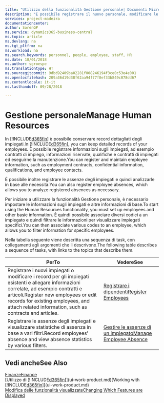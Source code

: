 ```yaml
---
title: "Utilizzo della funzionalità Gestione personale| Documenti Microsoft"
description: "È possibile registrare il nuovo personale, modificare le informazioni sul personale esistente e registrare e analizzare le assenze."
services: project-madeira
documentationcenter: 
author: SorenGP
ms.service: dynamics365-business-central
ms.topic: article
ms.devlang: na
ms.tgt_pltfrm: na
ms.workload: na
ms.search.keywords: personnel, people, employee, staff, HR
ms.date: 10/01/2018
ms.author: sgroespe
ms.translationtype: HT
ms.sourcegitcommit: 9dbd92409ba02281f008246194f3ce0c53e4e001
ms.openlocfilehash: 209a36d19d38f62aa94f77f8ef33b849c078dd67
ms.contentlocale: it-it
ms.lasthandoff: 09/28/2018

---
```

# <a name="manage-human-resources"></a><span data-ttu-id="0a4c1-103">Gestione personale</span><span class="sxs-lookup"><span data-stu-id="0a4c1-103">Manage Human Resources</span></span>
<span data-ttu-id="0a4c1-104">In [!INCLUDE[d365fin](includes/d365fin_md.md)] è possibile conservare record dettagliati degli impiegati.</span><span class="sxs-lookup"><span data-stu-id="0a4c1-104">In [!INCLUDE[d365fin](includes/d365fin_md.md)], you can keep detailed records of your employees.</span></span> <span data-ttu-id="0a4c1-105">È possibile registrare informazioni sugli impiegati, ad esempio contratti di impiego, informazioni riservate, qualifiche e contratti di impiegati ed eseguirne la manutenzione.</span><span class="sxs-lookup"><span data-stu-id="0a4c1-105">You can register and maintain employee information, such as employment contracts, confidential information, qualifications, and employee contacts.</span></span>

<span data-ttu-id="0a4c1-106">È possibile inoltre registrare le assenze degli impiegati e quindi analizzarle in base alle necessità.</span><span class="sxs-lookup"><span data-stu-id="0a4c1-106">You can also register employee absences, which allows you to analyze registered absences as necessary.</span></span>

<span data-ttu-id="0a4c1-107">Per iniziare a utilizzare la funzionalità Gestione personale, è necessario impostare le informazioni sugli impiegati e altre informazioni di base.</span><span class="sxs-lookup"><span data-stu-id="0a4c1-107">To start using the Human Resources functionality, you must set up employees and other basic information.</span></span> <span data-ttu-id="0a4c1-108">È quindi possibile associare diversi codici a un impiegato e quindi filtrare le informazioni per visualizzare impiegati specifici.</span><span class="sxs-lookup"><span data-stu-id="0a4c1-108">You can then associate various codes to an employee, which allows you to filter information for specific employees.</span></span>

<span data-ttu-id="0a4c1-109">Nella tabella seguente viene descritta una sequenza di task, con collegamenti agli argomenti che li descrivono.</span><span class="sxs-lookup"><span data-stu-id="0a4c1-109">The following table describes a sequence of tasks, with links to the topics that describe them.</span></span>

| <span data-ttu-id="0a4c1-110">Per</span><span class="sxs-lookup"><span data-stu-id="0a4c1-110">To</span></span> | <span data-ttu-id="0a4c1-111">Vedere</span><span class="sxs-lookup"><span data-stu-id="0a4c1-111">See</span></span> |
| --- | --- |
| <span data-ttu-id="0a4c1-112">Registrare i nuovi impiegati o modificare i record per gli impiegati esistenti e allegare informazioni correlate, ad esempio contratti e articoli.</span><span class="sxs-lookup"><span data-stu-id="0a4c1-112">Register new employees or edit records for existing employees, and attach related information, such as contracts and articles.</span></span> |[<span data-ttu-id="0a4c1-113">Registrare i dipendenti</span><span class="sxs-lookup"><span data-stu-id="0a4c1-113">Register Employees</span></span>](hr-how-register-employees.md) |
| <span data-ttu-id="0a4c1-114">Registrare le assenze degli impiegati e visualizzare statistiche di assenza in base a vari filtri.</span><span class="sxs-lookup"><span data-stu-id="0a4c1-114">Record employees' absence and view absence statistics by various filters.</span></span> |[<span data-ttu-id="0a4c1-115">Gestire le assenze di un impiegato</span><span class="sxs-lookup"><span data-stu-id="0a4c1-115">Manage Employee Absence</span></span>](hr-how-manage-absence.md) |

## <a name="see-also"></a><span data-ttu-id="0a4c1-116">Vedi anche</span><span class="sxs-lookup"><span data-stu-id="0a4c1-116">See Also</span></span>
[<span data-ttu-id="0a4c1-117">Finanze</span><span class="sxs-lookup"><span data-stu-id="0a4c1-117">Finance</span></span>](finance.md)  
<span data-ttu-id="0a4c1-118">[Utilizzo di [!INCLUDE[d365fin](includes/d365fin_md.md)]](ui-work-product.md)</span><span class="sxs-lookup"><span data-stu-id="0a4c1-118">[Working with [!INCLUDE[d365fin](includes/d365fin_md.md)]](ui-work-product.md)</span></span>  
[<span data-ttu-id="0a4c1-119">Modifica delle funzionalità visualizzate</span><span class="sxs-lookup"><span data-stu-id="0a4c1-119">Changing Which Features are Displayed</span></span>](ui-experiences.md)        

